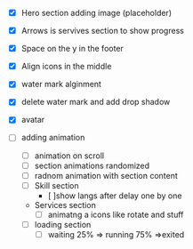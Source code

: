 * [x] Hero section adding image (placeholder)
* [x] Arrows is servives section to show progress 
* [x] Space on the y in the footer
* [x] Align icons in the middle  
* [x] water mark alginment
* [x] delete water mark and add drop shadow
* [x] avatar 

* [ ] adding animation
    * [ ] animation on scroll
    * [ ] section animations randomized 
    * [ ] radnom animation with section content
    * [ ] Skill section
        * [ ]show langs after delay one by one 
    * Services section 
        * [ ] animatng a icons like rotate and stuff 
    * [ ] loading section 
        * [ ] waiting 25% => running 75% =>exited 
